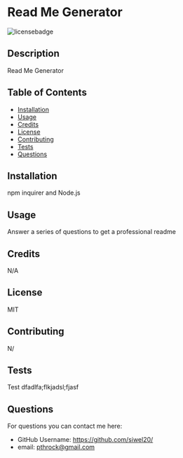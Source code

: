 
  # Read Me Generator

  ![licensebadge](https://img.shields.io/badge/license-MIT-red)

  ## Description 

  Read Me Generator 
  
  
  ## Table of Contents
    
  * [Installation](#installation)
  * [Usage](#usage)
  * [Credits](#credits)
  * [License](#license)
  * [Contributing](#contributing)
  * [Tests](#tests)
  * [Questions](#questions)
  
  
  ## Installation
  
  npm inquirer and Node.js
  
  
  ## Usage 
  
  Answer a series of questions to get a professional readme

  
  ## Credits
  
  N/A  
  
  
  ## License
  
  MIT

  
  ## Contributing
  
  N/

  
  ## Tests
  
  Test dfadlfa;flkjadsl;fjasf


  ## Questions
  For questions you can contact me here:
  * GitHub Username: https://github.com/siwel20/
  * email: pthrock@gmail.com
